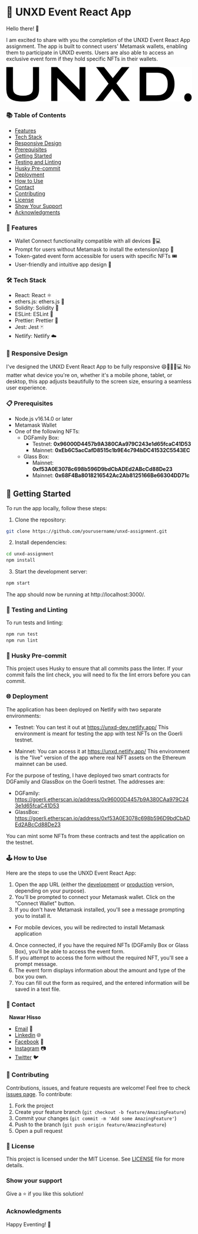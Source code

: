 # 🎉 UNXD Event React App

Hello there! 👋

I am excited to share with you the completion of the UNXD Event React App assignment.
The app is built to connect users' Metamask wallets, enabling them to participate in UNXD events.
Users are also able to access an exclusive event form if they hold specific NFTs in their wallets.

![UNXD Event React App Screenshot](./public/logo_dark.png)

### 📚 Table of Contents

- [Features](#-features)
- [Tech Stack](#️-tech-stack)
- [Responsive Design](#-responsive-design)
- [Prerequisites](#prerequisites)
- [Getting Started](#-getting-started)
- [Testing and Linting](#-testing-and-linting)
- [Husky Pre-commit](#-husky-pre-commit)
- [Deployment](#-deployment)
- [How to Use](#️-how-to-use)
- [Contact](#-contact)
- [Contributing](#-contributing)
- [License](#-license)
- [Show Your Support](#show-your-support)
- [Acknowledgments](#acknowledgments)

### 🎯 Features

- Wallet Connect functionality compatible with all devices 📱💻
- Prompt for users without Metamask to install the extension/app 👛
- Token-gated event form accessible for users with specific NFTs 🎟
- User-friendly and intuitive app design 📝

### 🛠️ Tech Stack

- React: React ⚛️
- ethers.js: ethers.js 🔗
- Solidity: Solidity 📜
- ESLint: ESLint 🚨
- Prettier: Prettier 🎨
- Jest: Jest 🃏
- Netlify: Netlify ☁️

### 📱 Responsive Design

I've designed the UNXD Event React App to be fully responsive 😄👍🏼📱💻
No matter what device you're on, whether it's a mobile phone, tablet, or desktop, this app adjusts beautifully to the screen size, ensuring a seamless user experience.

### 📋 Prerequisites

- Node.js v16.14.0 or later
- Metamask Wallet
- One of the following NFTs:
  - DGFamily Box:
    - Testnet: <b>0x96000D4457b9A380CAa979C243e1d65fcaC41D53</b>
    - Mainnet: <b>0xEb6C5acCafD8515c1b9E4c794bDC41532C5543EC</b>
  - Glass Box:
    - Mainnet: <b>0xf53A0E3078c698b596D9bdCbADEd2ABcCd88De23</b>
    - Mainnet: <b>0x68F4Ba8018216542Ac2Ab8125166Be66304DD71c</b>

## 🚀 Getting Started

To run the app locally, follow these steps:

1. Clone the repository:

```bash
git clone https://github.com/yourusername/unxd-assignment.git
```

2. Install dependencies:

```bash
cd unxd-assignment
npm install
```

3. Start the development server:

```bash
npm start
```

The app should now be running at http://localhost:3000/.

### 🧪 Testing and Linting

To run tests and linting:

```bash
npm run test
npm run lint
```

### 💼 Husky Pre-commit

This project uses Husky to ensure that all commits pass the linter. If your commit fails the lint check, you will need to fix the lint errors before you can commit.

### 🌐 Deployment

The application has been deployed on Netlify with two separate environments:

- Testnet: You can test it out at https://unxd-dev.netlify.app/
  This environment is meant for testing the app with test NFTs on the Goerli testnet.

- Mainnet: You can access it at https://unxd.netlify.app/
  This environment is the "live" version of the app where real NFT assets on the Ethereum mainnet can be used.

For the purpose of testing, I have deployed two smart contracts for DGFamily and GlassBox on the Goerli testnet. The addresses are:

- DGFamily: https://goerli.etherscan.io/address/0x96000D4457b9A380CAa979C243e1d65fcaC41D53
- GlassBox: https://goerli.etherscan.io/address/0xf53A0E3078c698b596D9bdCbADEd2ABcCd88De23

You can mint some NFTs from these contracts and test the application on the testnet.

### 🕹️ How to Use

Here are the steps to use the UNXD Event React App:

1. Open the app URL (either the <a href='https://unxd-dev.netlify.app/' target='_blank'>development</a> or <a href='https://unxd.netlify.app/' target='_blank'>production</a> version, depending on your purpose).
2. You'll be prompted to connect your Metamask wallet. Click on the "Connect Wallet" button.
3. If you don't have Metamask installed, you'll see a message prompting you to install it.

- For mobile devices, you will be redirected to install Metamask application

4. Once connected, if you have the required NFTs (DGFamily Box or Glass Box), you'll be able to access the event form.
5. If you attempt to access the form without the required NFT, you'll see a prompt message.
6. The event form displays information about the amount and type of the box you own.
7. You can fill out the form as required, and the entered information will be saved in a text file.

### 👥 Contact

&nbsp;&nbsp;<b>Nawar Hisso</b>

- [Email](mailto:nawwarhisso@gmail.com) 📧
- <a href='https://www.linkedin.com/in/nawarhisso/' target='_blank'>Linkedin</a> 🌐
- <a href='https://www.facebook.com/nawwar.hisso/' target='_blank'>Facebook</a> 👤
- <a href='https://www.instagram.com/iam.nawar/' target='_blank'>Instagram</a> 📷
- <a href='https://twitter.com/HissoNawar' target='_blank'>Twitter</a> 🐦

### 🤝 Contributing

Contributions, issues, and feature requests are welcome! Feel free to check [issues page](https://github.com/YOUR_USERNAME/unxd-event-react-app/issues). To contribute:

1. Fork the project
2. Create your feature branch (`git checkout -b feature/AmazingFeature`)
3. Commit your changes (`git commit -m 'Add some AmazingFeature'`)
4. Push to the branch (`git push origin feature/AmazingFeature`)
5. Open a pull request

### 📄 License

This project is licensed under the MIT License. See [LICENSE](LICENSE) file for more details.

### Show your support

Give a ⭐️ if you like this solution!

### Acknowledgments

Happy Eventing! 🥳
